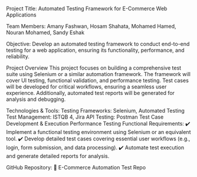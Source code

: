 Project Title:
Automated Testing Framework for E-Commerce Web Applications

Team Members:
Amany Fashwan, Hosam Shahata, Mohamed Hamed, Nouran Mohamed, Sandy Eshak

Objective:
Develop an automated testing framework to conduct end-to-end testing for a web application, ensuring its functionality, performance, and reliability.

Project Overview
This project focuses on building a comprehensive test suite using Selenium or a similar automation framework. The framework will cover UI testing, functional validation, and performance testing. Test cases will be developed for critical workflows, ensuring a seamless user experience. Additionally, automated test reports will be generated for analysis and debugging.

Technologies & Tools:
Testing Frameworks: Selenium, Automated Testing
Test Management: ISTQB 4, Jira
API Testing: Postman
Test Case Development & Execution
Performance Testing
Functional Requirements:
✔️ Implement a functional testing environment using Selenium or an equivalent tool.
✔️ Develop detailed test cases covering essential user workflows (e.g., login, form submission, and data processing).
✔️ Automate test execution and generate detailed reports for analysis.

GitHub Repository:
🔗 E-Commerce Automation Test Repo

